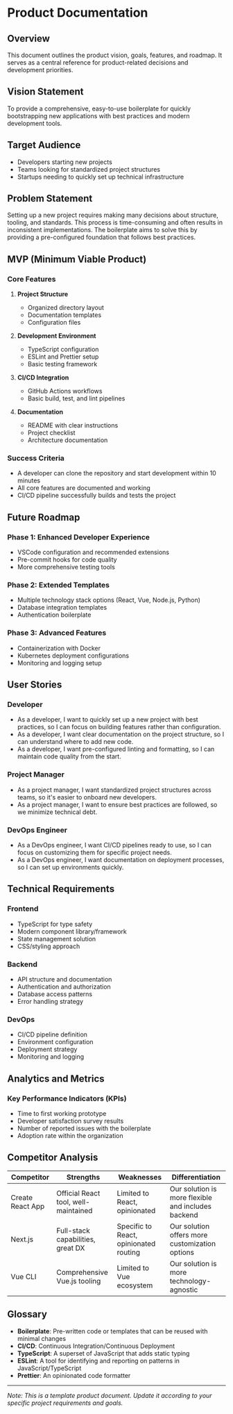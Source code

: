 # Product Documentation

## Overview

This document outlines the product vision, goals, features, and roadmap. It serves as a central reference for product-related decisions and development priorities.

## Vision Statement

To provide a comprehensive, easy-to-use boilerplate for quickly bootstrapping new applications with best practices and modern development tools.

## Target Audience

- Developers starting new projects
- Teams looking for standardized project structures
- Startups needing to quickly set up technical infrastructure

## Problem Statement

Setting up a new project requires making many decisions about structure, tooling, and standards. This process is time-consuming and often results in inconsistent implementations. The boilerplate aims to solve this by providing a pre-configured foundation that follows best practices.

## MVP (Minimum Viable Product)

### Core Features

1. **Project Structure**
   - Organized directory layout
   - Documentation templates
   - Configuration files

2. **Development Environment**
   - TypeScript configuration
   - ESLint and Prettier setup
   - Basic testing framework

3. **CI/CD Integration**
   - GitHub Actions workflows
   - Basic build, test, and lint pipelines

4. **Documentation**
   - README with clear instructions
   - Project checklist
   - Architecture documentation

### Success Criteria

- A developer can clone the repository and start development within 10 minutes
- All core features are documented and working
- CI/CD pipeline successfully builds and tests the project

## Future Roadmap

### Phase 1: Enhanced Developer Experience

- VSCode configuration and recommended extensions
- Pre-commit hooks for code quality
- More comprehensive testing tools

### Phase 2: Extended Templates

- Multiple technology stack options (React, Vue, Node.js, Python)
- Database integration templates
- Authentication boilerplate

### Phase 3: Advanced Features

- Containerization with Docker
- Kubernetes deployment configurations
- Monitoring and logging setup

## User Stories

### Developer

- As a developer, I want to quickly set up a new project with best practices, so I can focus on building features rather than configuration.
- As a developer, I want clear documentation on the project structure, so I can understand where to add new code.
- As a developer, I want pre-configured linting and formatting, so I can maintain code quality from the start.

### Project Manager

- As a project manager, I want standardized project structures across teams, so it's easier to onboard new developers.
- As a project manager, I want to ensure best practices are followed, so we minimize technical debt.

### DevOps Engineer

- As a DevOps engineer, I want CI/CD pipelines ready to use, so I can focus on customizing them for specific project needs.
- As a DevOps engineer, I want documentation on deployment processes, so I can set up environments quickly.

## Technical Requirements

### Frontend

- TypeScript for type safety
- Modern component library/framework
- State management solution
- CSS/styling approach

### Backend

- API structure and documentation
- Authentication and authorization
- Database access patterns
- Error handling strategy

### DevOps

- CI/CD pipeline definition
- Environment configuration
- Deployment strategy
- Monitoring and logging

## Analytics and Metrics

### Key Performance Indicators (KPIs)

- Time to first working prototype
- Developer satisfaction survey results
- Number of reported issues with the boilerplate
- Adoption rate within the organization

## Competitor Analysis

| Competitor | Strengths | Weaknesses | Differentiation |
|------------|-----------|------------|-----------------|
| Create React App | Official React tool, well-maintained | Limited to React, opinionated | Our solution is more flexible and includes backend |
| Next.js | Full-stack capabilities, great DX | Specific to React, opinionated routing | Our solution offers more customization options |
| Vue CLI | Comprehensive Vue.js tooling | Limited to Vue ecosystem | Our solution is more technology-agnostic |

## Glossary

- **Boilerplate**: Pre-written code or templates that can be reused with minimal changes
- **CI/CD**: Continuous Integration/Continuous Deployment
- **TypeScript**: A superset of JavaScript that adds static typing
- **ESLint**: A tool for identifying and reporting on patterns in JavaScript/TypeScript
- **Prettier**: An opinionated code formatter

---

*Note: This is a template product document. Update it according to your specific project requirements and goals.*
